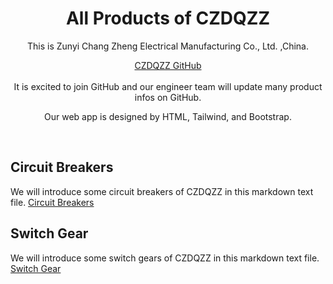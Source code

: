 <div align="center">
  <h1 align="center">All Products of CZDQZZ</h1>
  
  This is Zunyi Chang Zheng Electrical Manufacturing Co., Ltd. ,China.


</div>

<div align="center">
  <a href="https://czdqzz.github.io/czdqzz/">CZDQZZ GitHub</a>
</div>

<br/>

<div align="center">
It is excited to join GitHub and our engineer team will update many product infos on GitHub.

Our web app is designed by HTML, Tailwind, and Bootstrap.

</div>

<br/>

## Circuit Breakers 

We will introduce some circuit breakers of CZDQZZ in this markdown text file.  [Circuit Breakers](/CIRCUIT-BREAKER.md)

## Switch Gear

We will introduce some switch gears of CZDQZZ in this markdown text file.  [Switch Gear](/SWITCH-GEAR.md)

